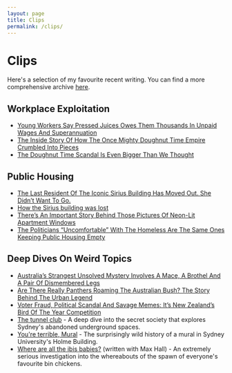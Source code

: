 ```yaml
---
layout: page
title: Clips
permalink: /clips/
---
```


# Clips #

Here's a selection of my favourite recent writing. You can find a more comprehensive archive [here](http://junkee.com/author/sam-langford).

## Workplace Exploitation ##

+ [Young Workers Say Pressed Juices Owes Them Thousands In Unpaid Wages And Superannuation](https://junkee.com/pressed-juices-unpaid-workers/181725)
+ [The Inside Story Of How The Once Mighty Doughnut Time Empire Crumbled Into Pieces](https://junkee.com/doughnut-time-employees-complain/149795)
+ [The Doughnut Time Scandal Is Even Bigger Than We Thought](https://junkee.com/doughnut-time-damian-griffiths/150986)

## Public Housing ##
+ [The Last Resident Of The Iconic Sirius Building Has Moved Out. She Didn’t Want To Go.](https://junkee.com/sirius-building-myra-demetriou/144766)
+ [How the Sirius building was lost](http://honisoit.com/2016/08/how-the-sirius-building-was-lost/)
+ [There’s An Important Story Behind Those Pictures Of Neon-Lit Apartment Windows](https://junkee.com/waterloo-we-live-here/123687)
+ [The Politicians “Uncomfortable” With The Homeless Are The Same Ones Keeping Public Housing Empty](https://junkee.com/homeless-tent-city-public-housing/116260)

## Deep Dives On Weird Topics ##
+ [Australia’s Strangest Unsolved Mystery Involves A Mace, A Brothel And A Pair Of Dismembered Legs](https://junkee.com/longform/mace-melbourne-mystery)
+ [Are There Really Panthers Roaming The Australian Bush? The Story Behind The Urban Legend](https://junkee.com/panther-big-cat-australia/165240)
+ [Voter Fraud, Political Scandal And Savage Memes: It’s New Zealand’s Bird Of The Year Competition](https://junkee.com/new-zealand-bird-of-year/131565)
+ [The tunnel club](http://honisoit.com/2016/10/the-tunnel-club/) - A deep dive into the secret society that explores Sydney's abandoned underground spaces.
+ [You're terrible, Mural](http://honisoit.com/2016/10/youre-terrible-mural/) - The surprisingly wild history of a mural in Sydney University's Holme Building.
+ [Where are all the ibis babies?](http://honisoit.com/2015/08/where-are-all-the-ibis-babies/) (written with Max Hall) - An extremely serious investigation into the whereabouts of the spawn of everyone's favourite bin chickens.
